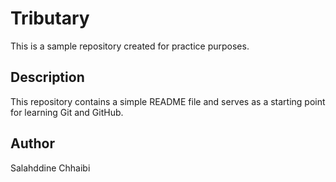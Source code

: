 # Tributary

This is a sample repository created for practice purposes. 

## Description

This repository contains a simple README file and serves as a starting point for learning Git and GitHub.

## Author

Salahddine Chhaibi
